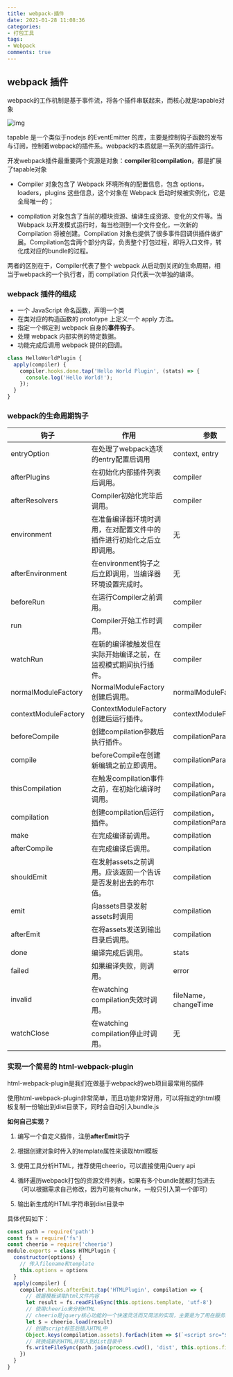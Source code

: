```yaml
---
title: webpack-插件
date: 2021-01-28 11:08:36
categories:
- 打包工具
tags:
- Webpack
comments: true
---
```


## webpack 插件

webpack的工作机制是基于事件流，将各个插件串联起来，而核心就是tapable对象

![img](https://img.youpin.mi-img.com/jianyu/e099f162938_22026080841611803232870.png)



tapable 是一个类似于nodejs 的EventEmitter 的库，主要是控制钩子函数的发布与订阅，控制着webpack的插件系。webpack的本质就是一系列的插件运行。



开发webpack插件最重要两个资源是对象：**compiler**和**compilation**，都是扩展了tapable对象

- Compiler 对象包含了 Webpack 环境所有的配置信息，包含 options，loaders，plugins 这些信息，这个对象在 Webpack 启动时候被实例化，它是全局唯一的；

- compilation 对象包含了当前的模块资源、编译生成资源、变化的文件等。当 Webpack 以开发模式运行时，每当检测到一个文件变化，一次新的 Compilation 将被创建。Compilation 对象也提供了很多事件回调供插件做扩展。Compilation包含两个部分内容，负责整个打包过程，即将入口文件，转化成对应的bundle的过程。

  

两者的区别在于，Compiler代表了整个 webpack 从启动到关闭的生命周期，相当于webpack的一个执行者，而 compilation 只代表一次单独的编译。



### webpack 插件的组成

- 一个 JavaScript 命名函数，声明一个类
- 在类对应的构造函数的 prototype 上定义一个 apply 方法。
- 指定一个绑定到 webpack 自身的**事件钩子**。
- 处理 webpack 内部实例的特定数据。
- 功能完成后调用 webpack 提供的回调。

```js
class HelloWorldPlugin {
  apply(compiler) {
    compiler.hooks.done.tap('Hello World Plugin', (stats) => {
      console.log('Hello World!');
    });
  }
}
```



### webpack的生命周期钩子

| 钩子                 | 作用                                                         | 参数                           | 类型              |
| -------------------- | ------------------------------------------------------------ | ------------------------------ | ----------------- |
| entryOption          | 在处理了webpack选项的entry配置后调用                         | context, entry                 | SyncBailHook      |
| afterPlugins         | 在初始化内部插件列表后调用。                                 | compiler                       | SyncHook          |
| afterResolvers       | Compiler初始化完毕后调用。                                   | compiler                       | SyncHook          |
| environment          | 在准备编译器环境时调用，在对配置文件中的插件进行初始化之后立即调用。 | 无                             | SyncHook          |
| afterEnvironment     | 在environment钩子之后立即调用，当编译器环境设置完成时。      | 无                             | SyncHook          |
| beforeRun            | 在运行Compiler之前调用。                                     | compiler                       | AsyncSeriesHook   |
| run                  | Compiler开始工作时调用。                                     | compiler                       | AsyncSeriesHook   |
| watchRun             | 在新的编译被触发但在实际开始编译之前，在监视模式期间执行插件。 | compiler                       | AsyncSeriesHook   |
| normalModuleFactory  | NormalModuleFactory创建后调用。                              | normalModuleFactory            | SyncHook          |
| contextModuleFactory | ContextModuleFactory创建后运行插件。                         | contextModuleFactory           | SyncHook          |
| beforeCompile        | 创建compilation参数后执行插件。                              | compilationParams              | AsyncSeriesHook   |
| compile              | beforeCompile在创建新编辑之前立即调用。                      | compilationParams              | SyncHook          |
| thisCompilation      | 在触发compilation事件之前，在初始化编译时调用。              | compilation，compilationParams | SyncHook          |
| compilation          | 创建compilation后运行插件。                                  | compilation，compilationParams | SyncHook          |
| make                 | 在完成编译前调用。                                           | compilation                    | AsyncParallelHook |
| afterCompile         | 在完成编译后调用。                                           | compilation                    | AsyncSeriesHook   |
| shouldEmit           | 在发射assets之前调用。应该返回一个告诉是否发射出去的布尔值。 | compilation                    | SyncBailHook      |
| emit                 | 向assets目录发射assets时调用                                 | compilation                    | AsyncSeriesHook   |
| afterEmit            | 在将assets发送到输出目录后调用。                             | compilation                    | AsyncSeriesHook   |
| done                 | 编译完成后调用。                                             | stats                          | AsyncSeriesHook   |
| failed               | 如果编译失败，则调用。                                       | error                          | SyncHook          |
| invalid              | 在watching compilation失效时调用。                           | fileName，changeTime           | SyncHook          |
| watchClose           | 在watching compilation停止时调用。                           | 无                             | SyncHook          |



### 实现一个简易的 html-webpack-plugin

html-webpack-plugin是我们在做基于webpack的web项目最常用的插件

使用html-webpack-plugin非常简单，而且功能非常好用，可以将指定的html模板复制一份输出到dist目录下，同时会自动引入bundle.js



**如何自己实现？**

1. 编写一个自定义插件，注册**afterEmit**钩子

2. 根据创建对象时传入的template属性来读取html模板

3. 使用工具分析HTML，推荐使用cheerio，可以直接使用jQuery api

4. 循环遍历webpack打包的资源文件列表，如果有多个bundle就都打包进去（可以根据需求自己修改，因为可能有chunk，一般只引入第一个即可）

5. 输出新生成的HTML字符串到dist目录中

具体代码如下：

```js
const path = require('path')
const fs = require('fs')
const cheerio = require('cheerio')
module.exports = class HTMLPlugin {
  constructor(options) {
    // 传入filename和template
    this.options = options
  }
  apply(compiler) {
    compiler.hooks.afterEmit.tap('HTMLPlugin', compilation => {
      // 根据模板读取html文件内容
      let result = fs.readFileSync(this.options.template, 'utf-8')
      // 使用cheerio来分析HTML
      // cheerio是jquery核心功能的一个快速灵活而又简洁的实现，主要是为了用在服务器端需要对DOM进行操作的地方
      let $ = cheerio.load(result)
      // 创建script标签后插入HTML中
      Object.keys(compilation.assets).forEach(item => $(`<script src="${item}"></script>`).appendTo('body'))
      // 转换成新的HTML并写入到dist目录中
      fs.writeFileSync(path.join(process.cwd(), 'dist', this.options.filename), $.html())
    })
  }
}
```